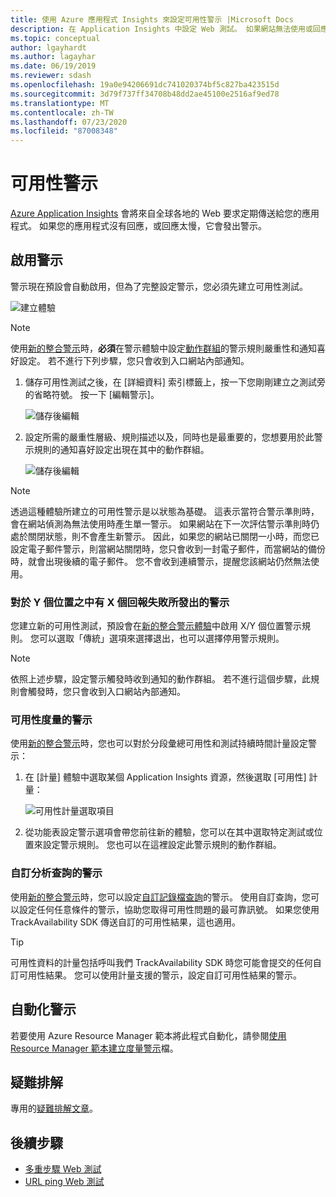 ```yaml
---
title: 使用 Azure 應用程式 Insights 來設定可用性警示 |Microsoft Docs
description: 在 Application Insights 中設定 Web 測試。 如果網站無法使用或回應緩慢，將收到警示。
ms.topic: conceptual
author: lgayhardt
ms.author: lagayhar
ms.date: 06/19/2019
ms.reviewer: sdash
ms.openlocfilehash: 19a0e94206691dc741020374bf5c827ba423515d
ms.sourcegitcommit: 3d79f737ff34708b48dd2ae45100e2516af9ed78
ms.translationtype: MT
ms.contentlocale: zh-TW
ms.lasthandoff: 07/23/2020
ms.locfileid: "87008348"
---
```

# <a name="availability-alerts"></a>可用性警示

[Azure Application Insights](../../azure-monitor/app/app-insights-overview.md) 會將來自全球各地的 Web 要求定期傳送給您的應用程式。 如果您的應用程式沒有回應，或回應太慢，它會發出警示。

## <a name="enable-alerts"></a>啟用警示

警示現在預設會自動啟用，但為了完整設定警示，您必須先建立可用性測試。

![建立體驗](./media/availability-alerts/create-test.png)

> [!NOTE]
>  使用[新的整合警示](../platform/alerts-overview.md)時，**必須**在警示體驗中設定[動作群組](../platform/action-groups.md)的警示規則嚴重性和通知喜好設定。 若不進行下列步驟，您只會收到入口網站內部通知。

1. 儲存可用性測試之後，在 [詳細資料] 索引標籤上，按一下您剛剛建立之測試旁的省略符號。 按一下 [編輯警示]。

   ![儲存後編輯](./media/availability-alerts/edit-alert.png)

2. 設定所需的嚴重性層級、規則描述以及，同時也是最重要的，您想要用於此警示規則的通知喜好設定出現在其中的動作群組。

   ![儲存後編輯](./media/availability-alerts/set-action-group.png)

> [!NOTE]
> 透過這種體驗所建立的可用性警示是以狀態為基礎。 這表示當符合警示準則時，會在網站偵測為無法使用時產生單一警示。 如果網站在下一次評估警示準則時仍處於關閉狀態，則不會產生新警示。 因此，如果您的網站已關閉一小時，而您已設定電子郵件警示，則當網站關閉時，您只會收到一封電子郵件，而當網站的備份時，就會出現後續的電子郵件。 您不會收到連續警示，提醒您該網站仍然無法使用。

### <a name="alert-on-x-out-of-y-locations-reporting-failures"></a>對於 Y 個位置之中有 X 個回報失敗所發出的警示

您建立新的可用性測試，預設會在[新的整合警示體驗](../platform/alerts-overview.md)中啟用 X/Y 個位置警示規則。 您可以選取「傳統」選項來選擇退出，也可以選擇停用警示規則。

> [!NOTE]
> 依照上述步驟，設定警示觸發時收到通知的動作群組。 若不進行這個步驟，此規則會觸發時，您只會收到入口網站內部通知。
>

### <a name="alert-on-availability-metrics"></a>可用性度量的警示

使用[新的整合警示](../platform/alerts-overview.md)時，您也可以對於分段彙總可用性和測試持續時間計量設定警示：

1. 在 [計量] 體驗中選取某個 Application Insights 資源，然後選取 [可用性] 計量：

    ![可用性計量選取項目](./media/availability-alerts/select-metric.png)

2. 從功能表設定警示選項會帶您前往新的體驗，您可以在其中選取特定測試或位置來設定警示規則。 您也可以在這裡設定此警示規則的動作群組。

### <a name="alert-on-custom-analytics-queries"></a>自訂分析查詢的警示

使用[新的整合警示](../platform/alerts-overview.md)時，您可以設定[自訂記錄檔查詢](../platform/alerts-unified-log.md)的警示。 使用自訂查詢，您可以設定任何任意條件的警示，協助您取得可用性問題的最可靠訊號。 如果您使用 TrackAvailability SDK 傳送自訂的可用性結果，這也適用。

> [!Tip]
> 可用性資料的計量包括呼叫我們 TrackAvailability SDK 時您可能會提交的任何自訂可用性結果。 您可以使用計量支援的警示，設定自訂可用性結果的警示。
>

## <a name="automate-alerts"></a>自動化警示

若要使用 Azure Resource Manager 範本將此程式自動化，請參閱[使用 Resource Manager 範本建立度量警示](../../azure-monitor/platform/alerts-metric-create-templates.md#template-for-an-availability-test-along-with-a-metric-alert)檔。

## <a name="troubleshooting"></a>疑難排解

專用的[疑難排解文章](troubleshoot-availability.md)。

## <a name="next-steps"></a>後續步驟

* [多重步驟 Web 測試](availability-multistep.md)
* [URL ping Web 測試](monitor-web-app-availability.md)
